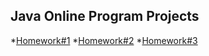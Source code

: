 Java Online Program Projects
---
*[Homework#1](https://github.com/Yezhyck/OuterCourseHW/tree/master/Homework%231/HelloWorldScannerMVC)
*[Homework#2](https://github.com/Yezhyck/OuterCourseHW/tree/master/Homework%232)
*[Homework#3](https://github.com/Yezhyck/OuterCourseHW/tree/master/Homework%233)
